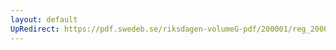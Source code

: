 ```yaml
---
layout: default
UpRedirect: https://pdf.swedeb.se/riksdagen-volumeG-pdf/200001/reg_200001/reg_200001_0227.pdf
---
```

